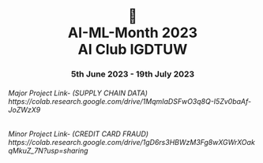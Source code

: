 <h1 align="center"> 🤖 <br />
AI-ML-Month 2023 <br />
AI Club IGDTUW </h1>
<h3 align="center"> 5th June 2023 - 19th July 2023</h3>


<h6>Major Project Link- (SUPPLY CHAIN DATA) https://colab.research.google.com/drive/1MqmIaDSFwO3q8Q-I5Zv0baAf-JoZWzX9</h6>
<h6>Minor Project Link- (CREDIT CARD FRAUD) https://colab.research.google.com/drive/1gD6rs3HBWzM3Fg8wXGWrXOakqMkuZ_7N?usp=sharing</h6>
